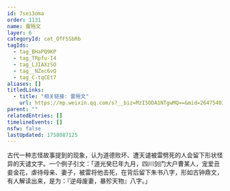 ```yaml
---
id: 7sei3oma
order: 1131
name: 雷殛文
layer: 6
categoryId: cat_OfFSSbRb
tagIds:
  - tag_BHaPQ9KP
  - tag_TRpfu-I4
  - tag_LJIAXzSO
  - tag__NZec6vQ
  - tag_C-tqCEt7
aliases: []
titledLinks:
  - title: "相关链接: 雷殛文"
    url: https://mp.weixin.qq.com/s?__biz=MzI5ODA1NTgwMQ==&mid=2647540369&idx=1&sn=8b48bd5b2db16907bbb5c30b0bc8c5bf&chksm=f524aec36616103d12ae9b52d2a5ab5be9b4905b12fe747d42c8ed3c0944b763b2a04ea077ea
parent: ""
relatedEntries: []
timelineEvents: []
nsfw: false
lastUpdated: 1758087125
---
```


古代一种志怪故事提到的现象，认为道德败坏、遭天谴被雷劈死的人会留下形状怪异的天谴文字。一个例子引文：「道光癸巳年九月，四川剑门大户曹某人，宠爱丑妾金花，虐待母亲、妻子，被雷将他击死，在背后留下朱书八字，形如古钟鼎文，有人解读出来，是为：『逆母废妻，暴殄天物』八字。」